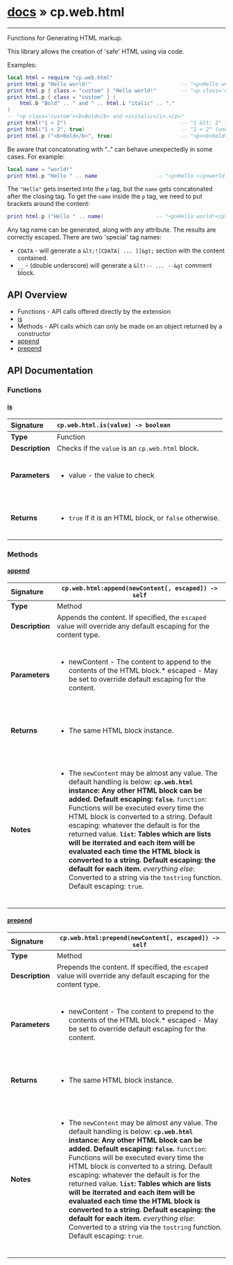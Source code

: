# [docs](index.md) » cp.web.html
---

Functions for Generating HTML markup.

This library allows the creation of 'safe' HTML using via code.

Examples:

```lua
local html = require "cp.web.html"
print html.p "Hello world!"								-- "<p>Hello world!</p>"
print html.p { class = "custom" } "Hello world!"		-- "<p class='custom'>Hello world!</p>"
print html.p { class = "custom" } (
	html.b "Bold" .. " and " .. html.i "italic" .. "."
)
-- "<p class='custom'><b>Bold</b> and <i>italic</i>.</p>"
print html("1 < 2")										-- "1 &lt; 2" (escaped)
print html("1 < 2", true)								-- "1 < 2" (unescaped)
print html.p ("<b>bold</b>", true)						-- "<p><b>bold</b></p>"
```

Be aware that concatonating with ".." can behave unexpectedly in some cases. For example:

```lua
local name = "world!"
print html.p "Hello " .. name					-- "<p>Hello </p>world!"
```

The `"Hello"` gets inserted into the `p` tag, but the `name` gets concatonated after the closing tag.
To get the `name` inside the `p` tag, we need to put brackets around the content:

```lua
print html.p ("Hello " .. name)					-- "<p>Hello world!</p>"
```

Any tag name can be generated, along with any attribute. The results are correctly escaped.
There are two 'special' tag names:
 * `CDATA`	- will generate a `&lt;![CDATA[ ... ]]&gt;` section with the content contained.
 * `__`		- (double underscore) will generate a `&lt!-- ... --&gt` comment block.

## API Overview
* Functions - API calls offered directly by the extension
 * [is](#is)
* Methods - API calls which can only be made on an object returned by a constructor
 * [append](#append)
 * [prepend](#prepend)

## API Documentation

### Functions

#### [is](#is)
| <span style="float: left;">**Signature**</span> | <span style="float: left;">`cp.web.html.is(value) -> boolean` </span>                                                          |
| -----------------------------------------------------|---------------------------------------------------------------------------------------------------------|
| **Type**                                             | Function                                                                                         |
| **Description**                                      | Checks if the `value` is an `cp.web.html` block.                                                                                         |
| **Parameters**                                       | <ul><br /><li>value     - the value to check</li><br /></ul>                                        |
| **Returns**                                          | <ul><br /><li><code>true</code> if it is an HTML block, or <code>false</code> otherwise.</li><br /></ul>                                           |

### Methods

#### [append](#append)
| <span style="float: left;">**Signature**</span> | <span style="float: left;">`cp.web.html:append(newContent[, escaped]) -> self` </span>                                                          |
| -----------------------------------------------------|---------------------------------------------------------------------------------------------------------|
| **Type**                                             | Method                                                                                         |
| **Description**                                      | Appends the content. If specified, the `escaped` value will override any default escaping for the content type.                                                                                         |
| **Parameters**                                       | <ul><br /><li>newContent        - The content to append to the contents of the HTML block.* escaped         - May be set to override default escaping for the content.</li><br /></ul>                                        |
| **Returns**                                          | <ul><br /><li>The same HTML block instance.</li><br /></ul>                                           |
| **Notes**                                            | <ul><br /><li>The <code>newContent</code> may be almost any value. The default handling is below:<strong> <code>cp.web.html</code> instance: Any other HTML block can be added. Default escaping: <code>false</code>.</strong> <code>function</code>: Functions will be executed every time the HTML block is converted to a string. Default escaping: whatever the default is for the returned value.<strong> <code>list</code>: Tables which are lists will be iterrated and each item will be evaluated each time the HTML block is converted to a string. Default escaping: the default for each item.</strong> <em>everything else</em>: Converted to a string via the <code>tostring</code> function. Default escaping: <code>true</code>.</li><br /></ul>                                             |

#### [prepend](#prepend)
| <span style="float: left;">**Signature**</span> | <span style="float: left;">`cp.web.html:prepend(newContent[, escaped]) -> self` </span>                                                          |
| -----------------------------------------------------|---------------------------------------------------------------------------------------------------------|
| **Type**                                             | Method                                                                                         |
| **Description**                                      | Prepends the content. If specified, the `escaped` value will override any default escaping for the content type.                                                                                         |
| **Parameters**                                       | <ul><br /><li>newContent        - The content to prepend to the contents of the HTML block.* escaped            - May be set to override default escaping for the content.</li><br /></ul>                                        |
| **Returns**                                          | <ul><br /><li>The same HTML block instance.</li><br /></ul>                                           |
| **Notes**                                            | <ul><br /><li>The <code>newContent</code> may be almost any value. The default handling is below:<strong> <code>cp.web.html</code> instance: Any other HTML block can be added. Default escaping: <code>false</code>.</strong> <code>function</code>: Functions will be executed every time the HTML block is converted to a string. Default escaping: whatever the default is for the returned value.<strong> <code>list</code>: Tables which are lists will be iterrated and each item will be evaluated each time the HTML block is converted to a string. Default escaping: the default for each item.</strong> <em>everything else</em>: Converted to a string via the <code>tostring</code> function. Default escaping: <code>true</code>.</li><br /></ul>                                             |

